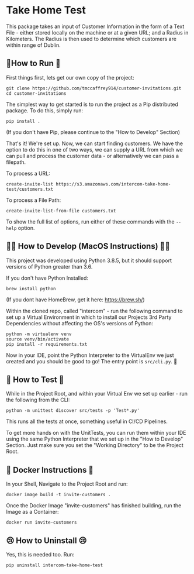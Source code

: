 # Take Home Test
This package takes an input of Customer Information in the form of a Text File - either stored locally on the machine 
or at a given URL; and a Radius in Kilometers. The Radius is then used to determine which customers are within range 
of Dublin.

## 🏃How to Run 🚶
First things first, lets get our own copy of the project:
```shell script
git clone https://github.com/tmccaffrey914/customer-invitations.git
cd customer-invitations
```

The simplest way to get started is to run the project as a Pip distributed package. To do this, simply run:
```shell script
pip install .
```
(If you don't have Pip, please continue to the "How to Develop" Section)

That's it! We're set up. Now, we can start finding customers. We have the option to do this in one of two ways, we 
can supply a URL from which we can pull and process the customer data - or alternatively we can pass a filepath.

To process a URL:
```shell script
create-invite-list https://s3.amazonaws.com/intercom-take-home-test/customers.txt
``` 
To process a File Path:
```shell script
create-invite-list-from-file customers.txt
``` 

To show the full list of options, run either of these commands with the `--help` option.

## 👨‍💻 How to Develop (MacOS Instructions) 👩‍💻
This project was developed using Python 3.8.5, but it should support versions of Python greater than 3.6.

If you don't have Python Installed:
```shell script
brew install python
```
(If you dont have HomeBrew, get it here: https://brew.sh/)

Within the cloned repo, called "intercom" - run the following command to set up a Virtual Environment in which 
to install our Projects 3rd Party Dependencies without affecting the OS's versions of Python:
```shell script
python -m virtualenv venv
source venv/bin/activate
pip install -r requirements.txt
```
Now in your IDE, point the Python Interpreter to the VirtualEnv we just created and you should be good to go! 
The entry point is `src/cli.py`. 🤫

## 🧪 How to Test 🧪
While in the Project Root, and within your Virtual Env we set up earlier -  run the following from the CLI:
```shell script
python -m unittest discover src/tests -p 'Test*.py'
```
This runs all the tests at once, something useful in CI/CD Pipelines.

To get more hands on with the UnitTests, you can run them within your IDE using the same Python Interpreter 
that we set up in the "How to Develop" Section. Just make sure you set the "Working Directory" to be the Project Root.

## 🐳 Docker Instructions 🐳
In your Shell, Navigate to the Project Root and run:
```
docker image build -t invite-customers .
```
Once the Docker Image "invite-customers" has finished building, run the Image as a Container:
```
docker run invite-customers
```

## 😢 How to Uninstall 😢
Yes, this is needed too. Run: 
```shell script
pip uninstall intercom-take-home-test
```
